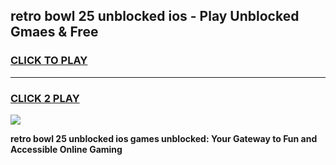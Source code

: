 
## retro bowl 25 unblocked ios - Play Unblocked Gmaes & Free
<h3>
<a href="https://news.freeplayer.one?title=retro_bowl_25_unblocked_ios&ref=23F">CLICK TO PLAY</a></h3>
<hr>

<h3>
<a href="https://news.freeplayer.one?title=retro_bowl_25_unblocked_ios&ref=23F">CLICK 2 PLAY</a>
  
</h3>

<a href="https://news.freeplayer.one?title=retro_bowl_25_unblocked_ios&ref=23F/"><img src="https://clearcache.store/games.png"></a>


**retro bowl 25 unblocked ios games unblocked: Your Gateway to Fun and Accessible Online Gaming**
